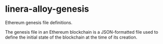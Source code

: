 # linera-alloy-genesis

Ethereum genesis file definitions.

The genesis file in an Ethereum blockchain is a JSON-formatted file used to
define the initial state of the blockchain at the time of its creation.

